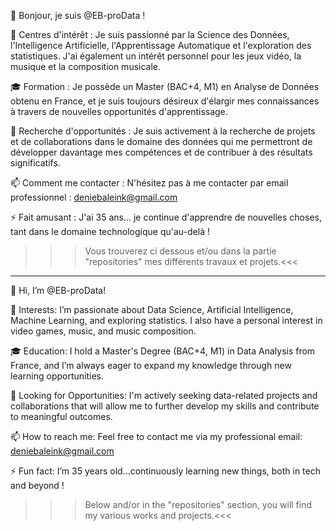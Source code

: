 👋 Bonjour, je suis @EB-proData !

👀 Centres d'intérêt : Je suis passionné par la Science des Données, l'Intelligence Artificielle, l'Apprentissage Automatique et l'exploration des statistiques. J'ai également un intérêt personnel pour les jeux vidéo, la musique et la composition musicale.

🎓 Formation : Je possède un Master (BAC+4, M1) en Analyse de Données obtenu en France, et je suis toujours désireux d'élargir mes connaissances à travers de nouvelles opportunités d'apprentissage.

💼 Recherche d'opportunités : Je suis activement à la recherche de projets et de collaborations dans le domaine des données qui me permettront de développer davantage mes compétences et de contribuer à des résultats significatifs.

📫 Comment me contacter : N'hésitez pas à me contacter par email professionnel : deniebaleink@gmail.com

⚡ Fait amusant : J'ai 35 ans... je continue d'apprendre de nouvelles choses, tant dans le domaine technologique qu'au-delà !

>>> Vous trouverez ci dessous et/ou dans la partie "repositories" mes différents travaux et projets.<<<
________________________________________________________________________________________________________________________________________________________________________________________________________________________________________________________________
👋 Hi, I’m @EB-proData!

👀 Interests: I’m passionate about Data Science, Artificial Intelligence, Machine Learning, and exploring statistics. I also have a personal interest in video games, music, and music composition.

🎓 Education: I hold a Master's Degree (BAC+4, M1) in Data Analysis from France, and I’m always eager to expand my knowledge through new learning opportunities.

💼 Looking for Opportunities: I'm actively seeking data-related projects and collaborations that will allow me to further develop my skills and contribute to meaningful outcomes.

📫 How to reach me: Feel free to contact me via my professional email: deniebaleink@gmail.com

⚡ Fun fact: I’m 35 years old...continuously learning new things, both in tech and beyond !

>>> Below and/or in the "repositories" section, you will find my various works and projects.<<<
<!---
EB-proData/EB-proData is a ✨ special ✨ repository because its `README.md` (this file) appears on your GitHub profile.
You can click the Preview link to take a look at your changes.
--->
